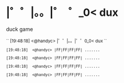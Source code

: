 

# |゜゜|。。|゜ ​ ゜\_0<​ dux

duck game

<sup>
`` [19:48:18]  <@handyc> |゜゜|。。|゜゜0_0< dux ``
                                       
`` [19:48:18]  <@handyc> |FF|FF|FF|FF| ....... ``

`` [19:48:18]  <@handyc> |FF|FF|FF|FF| ....... ``

`` [19:48:18]  <@handyc> |FF|FF|FF|FF| ....... ``

`` [19:48:18]  <@handyc> |FF|FF|FF|FF| ....... ``
</sup>
